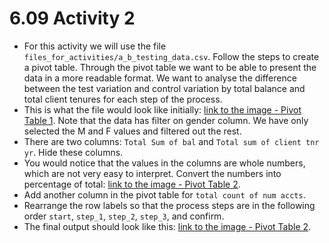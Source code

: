 # 6.09 Activity 2

- For this activity we will use the file `files_for_activities/a_b_testing_data.csv`. Follow the steps to create a pivot table. Through the pivot table we want to be able to present the data in a more readable format. We want to analyse the difference between the test variation and control variation by total balance and total client tenures for each step of the process.
- This is what the file would look like initially: [link to the image - Pivot Table 1](https://education-team-2020.s3-eu-west-1.amazonaws.com/data-analytics/6.09-pivot_table1.png). Note that the data has filter on gender column. We have only selected the M and F values and filtered out the rest.
- There are two columns: `Total Sum of bal` and `Total sum of client tnr yr`. Hide these columns.
- You would notice that the values in the columns are whole numbers, which are not very easy to interpret. Convert the numbers into percentage of total: [link to the image - Pivot Table 2](https://education-team-2020.s3-eu-west-1.amazonaws.com/data-analytics/6.09-pivot_table2.png).
- Add another column in the pivot table for `total count of num accts`.
- Rearrange the row labels so that the process steps are in the following order `start`, `step_1`, `step_2`, `step_3`, and confirm.
- The final output should look like this: [link to the image - Pivot Table 2](https://education-team-2020.s3-eu-west-1.amazonaws.com/data-analytics/6.09-pivot_table3.png).
